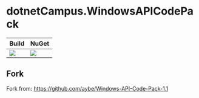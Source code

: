 # dotnetCampus.WindowsAPICodePack

| Build | NuGet |
|--|--|
|![](https://github.com/dotnet-campus/dotnetCampus.WindowsAPICodePack/workflows/.NET%20Build/badge.svg)|[![](https://img.shields.io/nuget/v/dotnetCampus.WindowsAPICodePack.svg)](https://www.nuget.org/packages/dotnetCampus.WindowsAPICodePack)|

## Fork

Fork from: https://github.com/aybe/Windows-API-Code-Pack-1.1